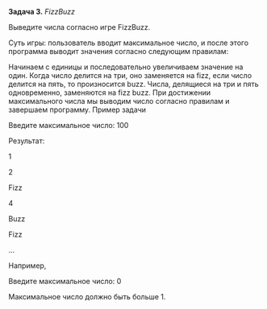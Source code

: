 **Задача 3.**  *FizzBuzz*

Выведите числа согласно игре FizzBuzz.

Суть игры: пользователь вводит максимальное число, и после этого программа выводит значения согласно следующим правилам:

Начинаем с единицы и последовательно увеличиваем значение на один.
Когда число делится на три, оно заменяется на fizz, если число делится на пять, то произносится buzz.
Числа, делящиеся на три и пять одновременно, заменяются на fizz buzz.
При достижении максимального числа мы выводим число согласно правилам и завершаем программу.
Пример задачи

Введите максимальное число: 100

Результат:

1

2

Fizz

4

Buzz

Fizz

...

Например,

Введите максимальное число: 0

Максимальное число должно быть больше 1.

